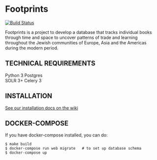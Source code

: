 Footprints
==========

[![Build Status](https://travis-ci.org/ccnmtl/footprints.svg?branch=master)](https://travis-ci.org/ccnmtl/footprints)

Footprints is a project to develop a database that tracks individual books through time and space to uncover patterns of trade and learning throughout the Jewish communities of Europe, Asia and the Americas during the modern period.


TECHNICAL REQUIREMENTS
------------
Python 3
Postgres  
SOLR 3+
Celery 3


INSTALLATION
--------------
[See our installation docs on the wiki](https://github.com/ccnmtl/footprints/wiki/Installation)

DOCKER-COMPOSE
--------------

If you have docker-compose installed, you can do:

    $ make build
    $ docker-compose run web migrate   # to set up database schema
    $ docker-compose up
